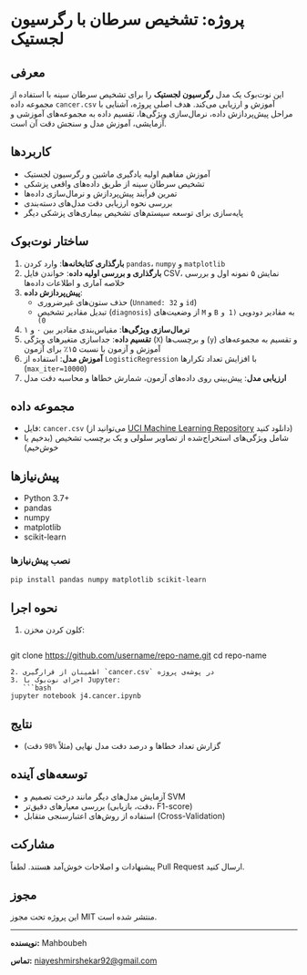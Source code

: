 # پروژه: تشخیص سرطان با رگرسیون لجستیک

## معرفی
این نوت‌بوک یک مدل **رگرسیون لجستیک** را برای تشخیص سرطان سینه با استفاده از مجموعه داده `cancer.csv` آموزش و ارزیابی می‌کند. هدف اصلی پروژه، آشنایی با مراحل پیش‌پردازش داده، نرمال‌سازی ویژگی‌ها، تقسیم داده به مجموعه‌های آموزشی و آزمایشی، آموزش مدل و سنجش دقت آن است.

## کاربردها
- آموزش مفاهیم اولیه یادگیری ماشین و رگرسیون لجستیک
- تشخیص سرطان سینه از طریق داده‌های واقعی پزشکی
- تمرین فرآیند پیش‌پردازش و نرمال‌سازی داده‌ها
- بررسی نحوه ارزیابی دقت مدل‌های دسته‌بندی
- پایه‌سازی برای توسعه سیستم‌های تشخیص بیماری‌های پزشکی دیگر

## ساختار نوت‌بوک
1. **بارگذاری کتابخانه‌ها**: وارد کردن `pandas`، `numpy` و `matplotlib`
2. **بارگذاری و بررسی اولیه داده**: خواندن فایل CSV، نمایش ۵ نمونه اول و بررسی خلاصه آماری و اطلاعات داده‌ها
3. **پیش‌پردازش داده**:
   - حذف ستون‌های غیرضروری (`Unnamed: 32` و `id`)
   - تبدیل مقادیر تشخیص (`diagnosis`) از وضعیت‌های `M` و `B` به مقادیر دودویی `(1 و 0)`
4. **نرمال‌سازی ویژگی‌ها**: مقیاس‌بندی مقادیر بین ۰ و ۱
5. **تقسیم داده**: جداسازی متغیرهای ویژگی (`X`) و برچسب‌ها (`y`) و تقسیم به مجموعه‌های آموزش و آزمون با نسبت ۱۵٪ برای آزمون
6. **آموزش مدل**: استفاده از `LogisticRegression` با افزایش تعداد تکرارها (`max_iter=10000`)
7. **ارزیابی مدل**: پیش‌بینی روی داده‌های آزمون، شمارش خطاها و محاسبه دقت مدل

## مجموعه داده
- فایل: `cancer.csv` (می‌توانید از [UCI Machine Learning Repository](https://archive.ics.uci.edu/ml/datasets/Breast+Cancer+Wisconsin+(Diagnostic)) دانلود کنید)
- شامل ویژگی‌های استخراج‌شده از تصاویر سلولی و یک برچسب تشخیص (بدخیم یا خوش‌خیم)

## پیش‌نیازها
- Python 3.7+
- pandas
- numpy
- matplotlib
- scikit-learn

### نصب پیش‌نیازها
```bash
pip install pandas numpy matplotlib scikit-learn
```

## نحوه اجرا
1. کلون کردن مخزن:
   ```bash
git clone https://github.com/username/repo-name.git
cd repo-name
```
2. اطمینان از قرارگیری `cancer.csv` در پوشه‌ی پروژه
3. اجرای نوت‌بوک با Jupyter:
   ```bash
jupyter notebook j4.cancer.ipynb
```

## نتایج
- گزارش تعداد خطاها و درصد دقت مدل نهایی (مثلاً `%98` دقت)

## توسعه‌های آینده
- آزمایش مدل‌های دیگر مانند درخت تصمیم و SVM
- بررسی معیارهای دقیق‌تر (دقت، بازیابی، F1-score)
- استفاده از روش‌های اعتبارسنجی متقابل (Cross-Validation)

## مشارکت
پیشنهادات و اصلاحات خوش‌آمد هستند. لطفاً Pull Request ارسال کنید.

## مجوز
این پروژه تحت مجوز MIT منتشر شده است.

---

**نویسنده:** Mahboubeh

**تماس:** niayeshmirshekar92@gmail.com

